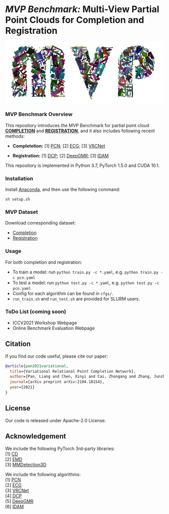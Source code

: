 # *MVP Benchmark:* Multi-View Partial Point Clouds for Completion and Registration
<p align="center"> 
<img src="images/logo.png">
</p>


### MVP Benchmark Overview
This repository introduces the MVP Benchmark for partial point cloud **[COMPLETION](https://github.com/paul007pl/MVP_Benchmark/tree/main/completion)** and **[REGISTRATION](https://github.com/paul007pl/MVP_Benchmark/tree/main/registration)**, and it also includes following recent methods:

+ **Completetion:**
    [1] [PCN](https://github.com/wentaoyuan/pcn); [2] [ECG](https://github.com/paul007pl/ECG); [3] [VRCNet](https://github.com/paul007pl/VRCNet)

+ **Registration:**
    [1] [DCP](https://github.com/WangYueFt/dcp); [2] [DeepGMR](https://github.com/wentaoyuan/deepgmr); [3] [IDAM](https://github.com/jiahaowork/idam)

This repository is implemented in Python 3.7, PyTorch 1.5.0 and CUDA 10.1. 



### Installation
Install [Anaconda](https://docs.anaconda.com/anaconda/install/index.html), and then use the following command:
```
sh setup.sh
```

### MVP Dataset
Download corresponding dataset:
  + [Completion](https://www.dropbox.com/sh/fh3hd3d1qk4hgbm/AADCSMaDxrPRq9JMTECHqF-Qa?dl=0)
  + [Registration](https://www.dropbox.com/sh/cfionzubdy3zhay/AABzK5WqF_Yi_CV-MJoulsN4a?dl)


### Usage
For both completion and registration:
  + To train a model: run `python train.py -c *.yaml`, e.g. `python train.py -c pcn.yaml`
  + To test a model: run `python test.py -c *.yaml`, e.g. `python test.py -c pcn.yaml`
  + Config for each algorithm can be found in `cfgs/`.
  + `run_train.sh` and `run_test.sh` are provided for SLURM users. 


### ToDo List (coming soon)
+ ICCV2021 Workshop Webpage
+ Online Benchmark Evaluation Webpage


## Citation
If you find our code useful, please cite our paper:
```bibtex
@article{pan2021variational,
  title={Variational Relational Point Completion Network},
  author={Pan, Liang and Chen, Xinyi and Cai, Zhongang and Zhang, Junzhe and Zhao, Haiyu and Yi, Shuai and Liu, Ziwei},
  journal={arXiv preprint arXiv:2104.10154},
  year={2021}
}
```


## License
Our code is released under Apache-2.0 License.


## Acknowledgement
We include the following PyTorch 3rd-party libraries:  
[1] [CD](https://github.com/ThibaultGROUEIX/ChamferDistancePytorch)  
[2] [EMD](https://github.com/Colin97/MSN-Point-Cloud-Completion)  
[3] [MMDetection3D](https://github.com/open-mmlab/mmdetection3d)  

We include the following algorithms:  
[1] [PCN](https://github.com/wentaoyuan/pcn)  
[2] [ECG](https://github.com/paul007pl/ECG)  
[3] [VRCNet](https://github.com/paul007pl/VRCNet)  
[4] [DCP](https://github.com/WangYueFt/dcp)  
[5] [DeepGMR](https://github.com/wentaoyuan/deepgmr)  
[6] [IDAM](https://github.com/jiahaowork/idam)  
